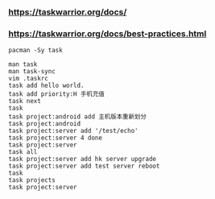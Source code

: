 
### https://taskwarrior.org/docs/
### https://taskwarrior.org/docs/best-practices.html

    pacman -Sy task

    man task
    man task-sync
    vim .taskrc
    task add hello world.
    task add priority:H 手机充值
    task next
    task
    task project:android add 主机版本重新划分
    task project:android
    task project:server add '/test/echo'
    task project:server 4 done
    task project:server
    task all
    task project:server add hk server upgrade
    task project:server add test server reboot
    task
    task projects
    task project:server

